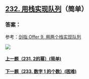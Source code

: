 ## [232. 用栈实现队列](https://leetcode-cn.com/problems/implement-queue-using-stacks/)（简单）





### 答案：









参考：[剑指 Offer 9. 用两个栈实现队列](https://github.com/sdwwld/leetCode/blob/master/src/main/java/com/wld/java/offer/剑指Offer09.md)

![](https://img-blog.csdnimg.cn/20200807155236311.png)

#### [上一题（231. 2的幂）(简单)](https://github.com/sdwwld/leetCode/blob/master/src/main/java/com/wld/java/leetcode/leetCode0231.md)

#### [下一题（233. 数字 1 的个数）(困难)](https://github.com/sdwwld/leetCode/blob/master/src/main/java/com/wld/java/leetcode/leetCode0233.md)